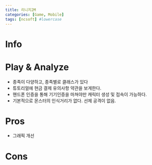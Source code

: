 ```yaml
---
title: 리니지2M
categories: [Game, Mobile]
tags: [ncsoft] #lowercase    
---
```



# Info

# Play & Analyze 
- 종족이 다양하고, 종족별로 클래스가 있다
- 튜토리얼에 현금 결제 유의사항 약관을 보게한다.
- 핸드폰 인증을 통해 기기인증을 마쳐야만 캐릭터 생성 및 접속이 가능하다.
- 기본적으로 몬스터의 인식거리가 없다. 선제 공격이 없음.


# Pros
- 그래픽 개선

# Cons


